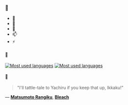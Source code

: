 ### 👋

- 🔭
- 🌱
- 💬
- 📫
- ⚡

#### 🧏

[![Most used languages](https://github-readme-stats-aynah.vercel.app/api/top-langs/?username=aynh&theme=solarized-dark&langs_count=6&layout=compact&hide_title=true)](https://github.com/anuraghazra/github-readme-stats#gh-dark-mode-only)
[![Most used languages](https://github-readme-stats-aynah.vercel.app/api/top-langs/?username=aynh&theme=solarized-light&langs_count=6&layout=compact&hide_title=true)](https://github.com/anuraghazra/github-readme-stats#gh-light-mode-only)

#### 💬

> "I'll tattle-tale to Yachiru if you keep that up, Ikkaku!"

&mdash; [**Matsumoto Rangiku**](https://myanimelist.net/character.php?q=Matsumoto%20Rangiku&cat=character), [**Bleach**](https://myanimelist.net/search/all?q=Bleach&cat=all)
